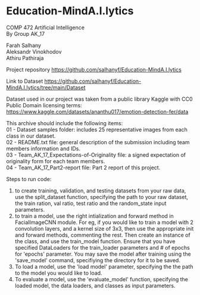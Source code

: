 # Education-MindA.I.lytics
COMP 472 Artificial Intelligence <br>
By Group AK_17 <br>

Farah Salhany <br>
Aleksandr Vinokhodov <br>
Athiru Pathiraja <br>

Project repository
https://github.com/salhanyf/Education-MindA.I.lytics

Link to Dataset 
https://github.com/salhanyf/Education-MindA.I.lytics/tree/main/Dataset

Dataset used in our project was taken from a public library Kaggle with CC0 Public Domain licensing terms:
https://www.kaggle.com/datasets/ananthu017/emotion-detection-fer/data

This archive should include the following items: <br>
01 - Dataset samples folder: includes 25 representative images from each class in our dataset. <br>
02 - README.txt file: general description of the submission including team members information and IDs. <br>
03 - Team_AK_17_Expectations-of-Originality file: a signed expectation of originality form for each team members. <br>
04 - Team_AK_17_Part2-report file: Part 2 report of this project. <br>


Steps to run code: <br>
1. to create training, validation, and testing datasets from your raw data, use the split_dataset function, specifying the path to your raw dataset, the train ration, val ratio, test ratio and the random_state input parameters. 
2. to train a model, use the right intialization and forward method in FacialImageCNN module. For eg, if you would like to train a model with 2 convolution layers, and a kernel size of 3x3, then use the appropriate init and forward methods, commenting the rest. Then create an instance of the class, and use the train_model function. Ensure that you have specified DataLoaders for the train_loader parameters and # of epochs for 'epochs' parameter. You may save the model after training using the 'save_model' command, specifiying the directory for it to be saved.
3. To load a model, use the 'load model' parameter, specifying the the path to the model you would like to load.
4. To evaluate a model, use the 'evaluate_model' function, specifying the loaded model, the data loaders, and classes as input parameters.
